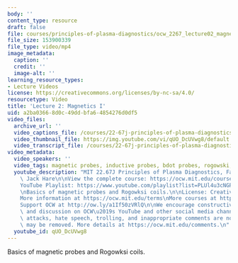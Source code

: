 ```yaml
---
body: ''
content_type: resource
draft: false
file: courses/principles-of-plasma-diagnostics/ocw_2267_lecture02_magnetics_1_360p_16_9.mp4
file_size: 153900339
file_type: video/mp4
image_metadata:
  caption: ''
  credit: ''
  image-alt: ''
learning_resource_types:
- Lecture Videos
license: https://creativecommons.org/licenses/by-nc-sa/4.0/
resourcetype: Video
title: 'Lecture 2: Magnetics I'
uid: a2ba0366-8d0c-49dd-bfa6-4854276d0df5
video_files:
  archive_url: ''
  video_captions_file: /courses/22-67j-principles-of-plasma-diagnostics-fall-2023/12ZAvdzR_8MoYsiMQ4B8sJEHENBLL2eqS_transcript.webvtt
  video_thumbnail_file: https://img.youtube.com/vi/qUO_DcUVwg8/default.jpg
  video_transcript_file: /courses/22-67j-principles-of-plasma-diagnostics-fall-2023/12ZAvdzR_8MoYsiMQ4B8sJEHENBLL2eqS_transcript.pdf
video_metadata:
  video_speakers: ''
  video_tags: magnetic probes, inductive probes, bdot probes, rogowski, rogowski coils
  youtube_description: "MIT 22.67J Principles of Plasma Diagnostics, Fall 2023\nInstructor:\
    \ Jack Hare\n\nView the complete course: https://ocw.mit.edu/courses/22-67j-principles-of-plasma-diagnostics-fall-2023/\n\
    YouTube Playlist: https://www.youtube.com/playlist?list=PLUl4u3cNGP61wK-NwYKZMuABl_eHBmhu4\n\
    \nBasics of magnetic probes and Rogowksi coils.\n\nLicense: Creative Commons BY-NC-SA\n\
    More information at https://ocw.mit.edu/terms\nMore courses at https://ocw.mit.edu\n\
    Support OCW at http://ow.ly/a1If50zVRlQ\n\nWe encourage constructive comments\
    \ and discussion on OCW\u2019s YouTube and other social media channels. Personal\
    \ attacks, hate speech, trolling, and inappropriate comments are not allowed and\
    \ may be removed. More details at https://ocw.mit.edu/comments.\n"
  youtube_id: qUO_DcUVwg8
---
```

Basics of magnetic probes and Rogowksi coils.
